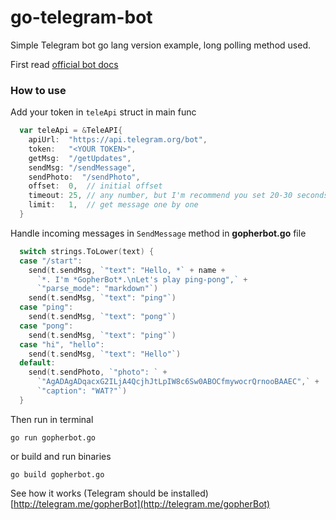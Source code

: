 # go-telegram-bot

Simple Telegram bot go lang version example, long polling method used.

First read [official bot docs ](https://core.telegram.org/bots/api/)

### How to use

Add your token in ```teleApi``` struct in main func

```go
  var teleApi = &TeleAPI{
    apiUrl:  "https://api.telegram.org/bot",
    token:   "<YOUR TOKEN>",
    getMsg:  "/getUpdates",
    sendMsg: "/sendMessage",
    sendPhoto:  "/sendPhoto",
    offset:  0,  // initial offset
    timeout: 25, // any number, but I'm recommend you set 20-30 seconds
    limit:   1,  // get message one by one
  }
 ```

Handle incoming messages in ```SendMessage``` method in **gopherbot.go** file

```go
  switch strings.ToLower(text) {
  case "/start":
    send(t.sendMsg, `"text": "Hello, *` + name +
      `*. I'm *GopherBot*.\nLet's play ping-pong",` +
      `"parse_mode": "markdown"`)
    send(t.sendMsg, `"text": "ping"`)
  case "ping":
    send(t.sendMsg, `"text": "pong"`)
  case "pong":
    send(t.sendMsg, `"text": "ping"`)
  case "hi", "hello":
    send(t.sendMsg, `"text": "Hello"`)
  default:
    send(t.sendPhoto, `"photo": ` +
      `"AgADAgADqacxG2ILjA4QcjhJtLpIW8c6Sw0ABOCfmywocrQrnooBAAEC",` +
      `"caption": "WAT?"`)
  }
```

Then run in terminal

```
go run gopherbot.go
```

or build and run binaries

```
go build gopherbot.go
```
See how it works (Telegram should be installed) [http://telegram.me/gopherBot](http://telegram.me/gopherBot)
